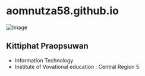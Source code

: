 # aomnutza58.github.io

![Image]()

## Kittiphat Praopsuwan
+ Information Technology 
+ Institute of Vovational education : Central Region 5
